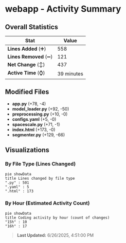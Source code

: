 # webapp - Activity Summary 

## Overall Statistics

| Stat                   | Value                                                             |
| ---------------------- | ----------------------------------------------------------------- |
| **Lines Added** (➕)   | 558                                          |
| **Lines Removed** (➖) | 121                                        |
| **Net Change** (↕)    | 437                |
| **Active Time** (⌚)   | 39 minutes |


## Modified Files
- **app.py** (+78, -4)
- **model_loader.py** (+92, -50)
- **preprocessing.py** (+10, -0)
- **configs.yaml** (+5, -0)
- **spacescale.py** (+71, -1)
- **index.html** (+173, -0)
- **segmenter.py** (+129, -66)

## Visualizations

### By File Type (Lines Changed)

```mermaid
pie showData
title Lines changed by file type
".py" : 501
".yaml" : 5
".html" : 173
```

### By Hour (Estimated Activity Count)

```mermaid
pie showData
title Coding activity by hour (count of changes)
"15h" : 10
"16h" : 17
```


> **Last Updated:** 6/26/2025, 4:51:00 PM